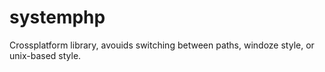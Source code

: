 systemphp
=========

Crossplatform library, avouids switching between paths, windoze style, or unix-based style.
